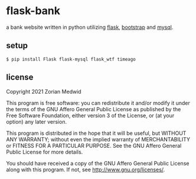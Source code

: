 # flask-bank

a bank website written in python utilizing
[flask](https://flask.palletsprojects.com/en/2.0.x/),
[bootstrap](https://getbootstrap.com/) and
[mysql](https://www.mysql.com/).

## setup

```
$ pip install Flask flask-mysql flask_wtf timeago
```

## license
Copyright 2021  Zorian Medwid

This program is free software: you can redistribute it and/or modify it under
the terms of the GNU Affero General Public License as published by the
Free Software Foundation, either version 3 of the License, or (at your option)
any later version.

This program is distributed in the hope that it will be useful, but WITHOUT ANY
WARRANTY; without even the implied warranty of MERCHANTABILITY or FITNESS FOR A
PARTICULAR PURPOSE. See the GNU Affero General Public License for more details.

You should have received a copy of the GNU Affero General Public License along
with this program. If not, see http://www.gnu.org/licenses/.

